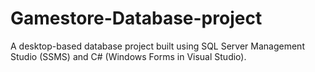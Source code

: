 # Gamestore-Database-project
A desktop-based database project built using SQL Server Management Studio (SSMS) and C# (Windows Forms in Visual Studio). 
